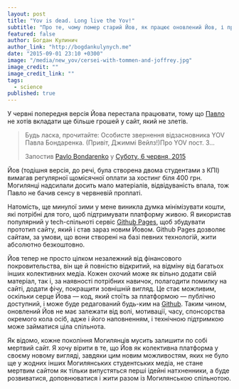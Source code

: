 ```yaml
---
layout: post
title: "Yov is dead. Long live the Yov!"
subtitle: "Про те, чому помер старий Йов, як працює оновлений Йов, і про надію на Могилянську спільноту"
featured: false
author: Богдан Кулинич
author_link: "http://bogdankulynych.me"
date: "2015-09-01 23:10 +0300"
image: "/media/new_yov/cersei-with-tommen-and-joffrey.jpg"
image_credit: ""
image_credit_link: ""
tags: 
  - science
published: true
---
```






У червні попередня версія Йова перестала працювати, тому що [Павло](https://www.facebook.com/bondarenkopavlo) не хотів вкладати ще більше грошей у сайт, який не злетів.

<div id="fb-root"></div><div class="fb-post" data-href="https://www.facebook.com/bondarenkopavlo/posts/929389600441297:0" data-width="750"><div class="fb-xfbml-parse-ignore"><blockquote cite="https://www.facebook.com/bondarenkopavlo/posts/929389600441297:0"><p>&#x411;&#x443;&#x434;&#x44c; &#x43b;&#x430;&#x441;&#x43a;&#x430;, &#x43f;&#x440;&#x43e;&#x447;&#x438;&#x442;&#x430;&#x439;&#x442;&#x435;: &#x41e;&#x441;&#x43e;&#x431;&#x438;&#x441;&#x442;&#x435; &#x437;&#x432;&#x435;&#x440;&#x43d;&#x435;&#x43d;&#x43d;&#x44f; &#x432;&#x456;&#x434;&#x437;&#x430;&#x441;&#x43d;&#x43e;&#x432;&#x43d;&#x438;&#x43a;&#x430; YOV &#x41f;&#x430;&#x432;&#x43b;&#x430; &#x411;&#x43e;&#x43d;&#x434;&#x430;&#x440;&#x435;&#x43d;&#x43a;&#x430;. (&#x41f;&#x440;&#x438;&#x432;&#x456;&#x442;, &#x414;&#x436;&#x438;&#x43c;&#x43c;&#x456; &#x412;&#x435;&#x439;&#x43b;&#x437;!)&#x41f;&#x440;&#x43e; YOV &#x43f;&#x43e;&#x441;&#x442;. &#x417;...</p>Запостив <a href="#" role="button">Pavlo Bondarenko</a> у&nbsp;<a href="https://www.facebook.com/bondarenkopavlo/posts/929389600441297:0">Суботу, 6 червня, 2015</a></blockquote></div></div>

Йов (тодішня версія, до речі, була створена двома студентами з КПІ) вимагав регулярної щомісячної оплати за хостинг біля 400 грн. Могилянці  надсилали досить мало матеріалів, відвідуваність впала, тож Павло не бачив сенсу в червневій проплаті.

Натомість, ще минулої зими у мене виникла думка мінімізувати кошти, які потрібні для того, щоб підтримувати платформу живою. Я використав популярний у tech-спільноті сервіс [Github Pages](http://pages.github.com), щоб збудувати прототип сайту, який і став зараз новим Йовом. Github Pages дозволяє сайтам, за умови, що вони створені на базі певних технологій, жити абсолютно безкоштовно.

Йов тепер не просто цілком незалежний від фінансового покровительства, він ще й повністю відкритий, на відміну від багатьох інших колективних медіа. Кожен охочий може як вільно додати свій матеріал, так і, за наявності потрібних навичок, полагодити помилку на сайті, додати фічу, покращити зовнішній вигляд. Це стає можливим, оскільки серце Йова — код, який стоїть за платформою — публічно доступний, і може буде редагований будь-ким на [Github](http://github.com/boretskyi/boretskyi.github.io). Таким чином, оновлений Йов не має залежати від волі, мотивації, часу, спонсорства окремого кола осіб, адже і його наповненням, і технічною підтримкою може займатися ціла спільнота.

Як відомо, кожне покоління Могилянців мусить залишити по собі мертвий сайт. Я хочу вірити в те, що Йов як колективна платформа у своєму новому вигляді, завдяки цим новим можливостям, яких не було ще у жодних інших Могилянських студентських медіа, не стане мертвим сайтом як тільки випустяться перші ідейні натхненники, а буде розвиватися, доповнюватися і жити разом із Могилянською спільнотою.
